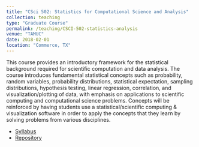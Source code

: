 ```yaml
---
title: "CSci 502: Statistics for Computational Science and Analysis"
collection: teaching
type: "Graduate Course"
permalink: /teaching/CSCI-502-statistics-analysis
venue: "TAMUC"
date: 2018-02-01
location: "Commerce, TX"
---
```


This course provides an introductory framework for the statistical
background required for scientific computation and data analysis. The
course introduces fundamental statistical concepts such as
probability, random variables, probability distributions, statistical
expectation, sampling distributions, hypothesis testing, linear
regression, correlation, and visualization/plotting of data, with
emphasis on applications to scientific computing and computational
science problems. Concepts will be reinforced by having students use a
statistical/scientific computing & visualization software in order
to apply the concepts that they learn by solving problems from various
disciplines.

- [Syllabus](../files/csci502-summer2017-syllabus.pdf)
- [Repository](http://bitbucket.org/dharter/stats-compsci-analysis)
